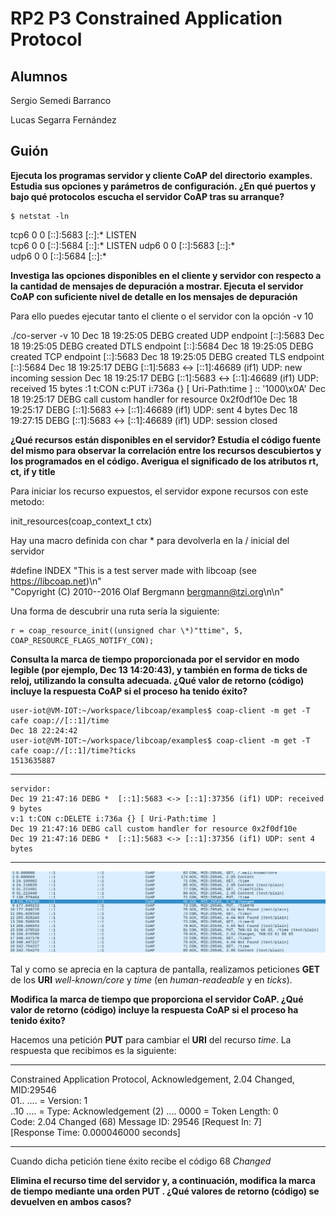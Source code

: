 # RP2 P3 Constrained Application Protocol

## Alumnos

Sergio Semedi Barranco

Lucas Segarra Fernández

## Guión

__Ejecuta los programas servidor y cliente CoAP del directorio__
__examples.__
__Estudia sus opciones y parámetros de configuración. ¿En qué puertos y bajo qué protocolos__
__escucha el servidor CoAP tras su arranque?__

	$ netstat -ln

tcp6       0      0 [::]:5683               [::]:*                  LISTEN     
tcp6       0      0 [::]:5684               [::]:*                  LISTEN
udp6       0      0 [::]:5683               [::]:*                             
udp6       0      0 [::]:5684               [::]:*

**Investiga las opciones disponibles en el cliente y servidor con respecto a la cantidad
de mensajes de depuración a mostrar. Ejecuta el servidor CoAP con suficiente nivel
de detalle en los mensajes de depuración**


Para ello puedes ejecutar tanto el cliente o el servidor con la opción -v 10

./co-server -v 10
Dec 18 19:25:05 DEBG created UDP endpoint [::]:5683
Dec 18 19:25:05 DEBG created DTLS  endpoint [::]:5684
Dec 18 19:25:05 DEBG created TCP endpoint [::]:5683
Dec 18 19:25:05 DEBG created TLS endpoint [::]:5684
Dec 18 19:25:17 DEBG   [::1]:5683 <-> [::1]:46689 (if1) UDP: new incoming session
Dec 18 19:25:17 DEBG   [::1]:5683 <-> [::1]:46689 (if1) UDP: received 15 bytes
:1 t:CON c:PUT i:736a {} [ Uri-Path:time ] :: '1000\x0A'
Dec 18 19:25:17 DEBG call custom handler for resource 0x2f0df10e
Dec 18 19:25:17 DEBG   [::1]:5683 <-> [::1]:46689 (if1) UDP: sent 4 bytes
Dec 18 19:27:15 DEBG  [::1]:5683 <-> [::1]:46689 (if1) UDP: session closed


**¿Qué recursos están disponibles en el servidor? Estudia el código fuente del mismo
para observar la correlación entre los recursos descubiertos y los programados en el
código. Averigua el significado de los atributos rt, ct, if y title**

Para iniciar los recurso expuestos, el servidor expone recursos con este metodo:

init_resources(coap_context_t ctx)

Hay una macro definida con char * para devolverla en la / inicial del servidor

#define INDEX "This is a test server made with libcoap (see https://libcoap.net)\n" \
                "Copyright (C) 2010--2016 Olaf Bergmann <bergmann@tzi.org>\n\n"


Una forma de descubrir una ruta sería la siguiente:

    r = coap_resource_init((unsigned char \*)"ttime", 5, COAP_RESOURCE_FLAGS_NOTIFY_CON);


**Consulta la marca de tiempo proporcionada por el servidor en modo legible (por ejemplo, Dec 13 14:20:43), y también en forma de ticks de reloj, utilizando la consulta adecuada. ¿Qué valor de retorno (código) incluye la respuesta CoAP si el proceso
ha tenido éxito?**

    user-iot@VM-IOT:~/workspace/libcoap/examples$ coap-client -m get -T cafe coap://[::1]/time
    Dec 18 22:24:42
    user-iot@VM-IOT:~/workspace/libcoap/examples$ coap-client -m get -T cafe coap://[::1]/time?ticks
    1513635887

***

	servidor:
	Dec 19 21:47:16 DEBG *  [::1]:5683 <-> [::1]:37356 (if1) UDP: received 9 bytes
	v:1 t:CON c:DELETE i:736a {} [ Uri-Path:time ]
	Dec 19 21:47:16 DEBG call custom handler for resource 0x2f0df10e
	Dec 19 21:47:16 DEBG *  [::1]:5683 <-> [::1]:37356 (if1) UDP: sent 4 bytes

***

![WireSharkScreenShot](coap1.png)

Tal y como se aprecia en la captura de pantalla, realizamos peticiones **GET** de los **URI** *well-known/core* y *time* (en *human-readeable* y en *ticks*).

**Modifica la marca de tiempo que proporciona el servidor CoAP. ¿Qué valor de retorno (código) incluye la respuesta CoAP si el proceso ha tenido éxito?**

Hacemos una petición **PUT** para cambiar el **URI** del recurso *time*. La respuesta que recibimos  es la siguiente:

***
Constrained Application Protocol, Acknowledgement, 2.04 Changed, MID:29546  
    01.. .... = Version: 1  
    ..10 .... = Type: Acknowledgement (2) 
    .... 0000 = Token Length: 0  
    Code: 2.04 Changed (68) 
    Message ID: 29546 
    [Request In: 7]   
    [Response Time: 0.000046000 seconds]  
***

Cuando dicha petición tiene éxito recibe el código 68 *Changed*

**Elimina el recurso time del servidor y, a continuación, modifica la marca de tiempo
mediante una orden PUT . ¿Qué valores de retorno (código) se devuelven en ambos
casos?**









